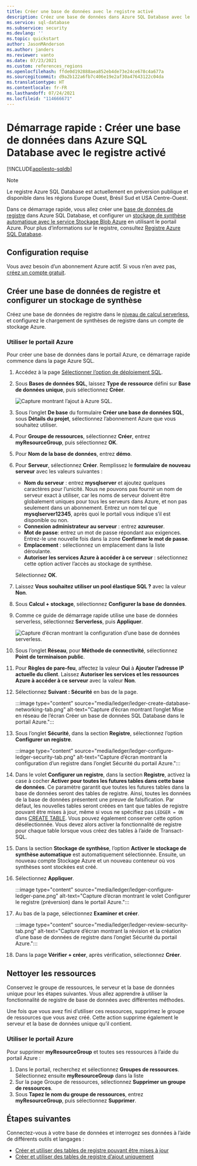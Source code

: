 ```yaml
---
title: Créer une base de données avec le registre activé
description: Créez une base de données dans Azure SQL Database avec le registre activé en utilisant le portail Azure.
ms.service: sql-database
ms.subservice: security
ms.devlang: ''
ms.topic: quickstart
author: JasonMAnderson
ms.author: janders
ms.reviewer: vanto
ms.date: 07/23/2021
ms.custom: references_regions
ms.openlocfilehash: ffde0d192888aea852eb4de73e24ce678c4a677a
ms.sourcegitcommit: d9a2b122a6fb7c406e19e2af30a47643122c04da
ms.translationtype: HT
ms.contentlocale: fr-FR
ms.lasthandoff: 07/24/2021
ms.locfileid: "114666671"
---
```

# <a name="quickstart-create-a-database-in-azure-sql-database-with-ledger-enabled"></a>Démarrage rapide : Créer une base de données dans Azure SQL Database avec le registre activé

[!INCLUDE[appliesto-sqldb](../includes/appliesto-sqldb.md)]

> [!NOTE]
> Le registre Azure SQL Database est actuellement en préversion publique et disponible dans les régions Europe Ouest, Brésil Sud et USA Centre-Ouest.

Dans ce démarrage rapide, vous allez créer une [base de données de registre](ledger-overview.md#ledger-database) dans Azure SQL Database, et configurer un [stockage de synthèse automatique avec le service Stockage Blob Azure](ledger-digest-management-and-database-verification.md#automatic-generation-and-storage-of-database-digests) en utilisant le portail Azure. Pour plus d’informations sur le registre, consultez [Registre Azure SQL Database](ledger-overview.md).

## <a name="prerequisite"></a>Configuration requise

Vous avez besoin d’un abonnement Azure actif. Si vous n’en avez pas, [créez un compte gratuit](https://azure.microsoft.com/free/).

## <a name="create-a-ledger-database-and-configure-digest-storage"></a>Créer une base de données de registre et configurer un stockage de synthèse

Créez une base de données de registre dans le [niveau de calcul serverless](serverless-tier-overview.md), et configurez le chargement de synthèses de registre dans un compte de stockage Azure.

### <a name="use-the-azure-portal"></a>Utiliser le portail Azure

Pour créer une base de données dans le portail Azure, ce démarrage rapide commence dans la page Azure SQL.

1. Accédez à la page [Sélectionner l’option de déploiement SQL](https://portal.azure.com/#create/Microsoft.AzureSQL).

1. Sous **Bases de données SQL**, laissez **Type de ressource** défini sur **Base de données unique**, puis sélectionnez **Créer**.

   ![Capture montrant l’ajout à Azure SQL.](./media/single-database-create-quickstart/select-deployment.png)

1. Sous l’onglet **De base** du formulaire **Créer une base de données SQL**, sous **Détails du projet**, sélectionnez l’abonnement Azure que vous souhaitez utiliser.

1. Pour **Groupe de ressources**, sélectionnez **Créer**, entrez **myResourceGroup**, puis sélectionnez **OK**.

1. Pour **Nom de la base de données**, entrez **démo**.

1. Pour **Serveur**, sélectionnez **Créer**. Remplissez le **formulaire de nouveau serveur** avec les valeurs suivantes :
   - **Nom du serveur** : entrez **mysqlserver** et ajoutez quelques caractères pour l’unicité. Nous ne pouvons pas fournir un nom de serveur exact à utiliser, car les noms de serveur doivent être globalement uniques pour tous les serveurs dans Azure, et non pas seulement dans un abonnement. Entrez un nom tel que **mysqlserver12345**, après quoi le portail vous indique s’il est disponible ou non.
   - **Connexion administrateur au serveur** : entrez **azureuser**.
   - **Mot de passe**: entrez un mot de passe répondant aux exigences. Entrez-le une nouvelle fois dans la zone **Confirmer le mot de passe**.
   - **Emplacement** : sélectionnez un emplacement dans la liste déroulante.
   - **Autoriser les services Azure à accéder à ce serveur** : sélectionnez cette option activer l’accès au stockage de synthèse.
   
   Sélectionnez **OK**.
   
1. Laissez **Vous souhaitez utiliser un pool élastique SQL ?** avec la valeur **Non**.

1. Sous **Calcul + stockage**, sélectionnez **Configurer la base de données**.

1. Comme ce guide de démarrage rapide utilise une base de données serverless, sélectionnez **Serverless**, puis **Appliquer**. 

      ![Capture d’écran montrant la configuration d’une base de données serverless.](./media/single-database-create-quickstart/configure-database.png)

1. Sous l’onglet **Réseau**, pour **Méthode de connectivité**, sélectionnez **Point de terminaison public**.
1. Pour **Règles de pare-feu**, affectez la valeur **Oui** à **Ajouter l’adresse IP actuelle du client**. Laissez **Autoriser les services et les ressources Azure à accéder à ce serveur** avec la valeur **Non**.
1. Sélectionnez **Suivant : Sécurité** en bas de la page.

   :::image type="content" source="media/ledger/ledger-create-database-networking-tab.png" alt-text="Capture d’écran montrant l’onglet Mise en réseau de l’écran Créer un base de données SQL Database dans le portail Azure.":::

1. Sous l’onglet **Sécurité**, dans la section **Registre**, sélectionnez l’option **Configurer un registre**.

    :::image type="content" source="media/ledger/ledger-configure-ledger-security-tab.png" alt-text="Capture d’écran montrant la configuration d’un registre dans l’onglet Sécurité du portail Azure.":::

1. Dans le volet **Configurer un registre**, dans la section **Registre**, activez la case à cocher **Activer pour toutes les futures tables dans cette base de données**. Ce paramètre garantit que toutes les futures tables dans la base de données seront des tables de registre. Ainsi, toutes les données de la base de données présentent une preuve de falsification. Par défaut, les nouvelles tables seront créées en tant que tables de registre pouvant être mises à jour, même si vous ne spécifiez pas `LEDGER = ON` dans [CREATE TABLE](/sql/t-sql/statements/create-table-transact-sql). Vous pouvez également conserver cette option désélectionnée. Vous devez alors activer la fonctionnalité de registre pour chaque table lorsque vous créez des tables à l’aide de Transact-SQL.

1. Dans la section **Stockage de synthèse**, l’option **Activer le stockage de synthèse automatique** est automatiquement sélectionnée. Ensuite, un nouveau compte Stockage Azure et un nouveau conteneur où vos synthèses sont stockées est créé.

1. Sélectionnez **Appliquer**.

    :::image type="content" source="media/ledger/ledger-configure-ledger-pane.png" alt-text="Capture d’écran montrant le volet Configurer le registre (préversion) dans le portail Azure.":::

1. Au bas de la page, sélectionnez **Examiner et créer**.

    :::image type="content" source="media/ledger/ledger-review-security-tab.png" alt-text="Capture d’écran montrant la révision et la création d’une base de données de registre dans l’onglet Sécurité du portail Azure.":::

1. Dans la page **Vérifier + créer**, après vérification, sélectionnez **Créer**.

## <a name="clean-up-resources"></a>Nettoyer les ressources

Conservez le groupe de ressources, le serveur et la base de données unique pour les étapes suivantes. Vous allez apprendre à utiliser la fonctionnalité de registre de base de données avec différentes méthodes.

Une fois que vous avez fini d’utiliser ces ressources, supprimez le groupe de ressources que vous avez créé. Cette action supprime également le serveur et la base de données unique qu’il contient.

### <a name="use-the-azure-portal"></a>Utiliser le portail Azure

Pour supprimer **myResourceGroup** et toutes ses ressources à l’aide du portail Azure :

1. Dans le portail, recherchez et sélectionnez **Groupes de ressources**. Sélectionnez ensuite **myResourceGroup** dans la liste
1. Sur la page Groupe de ressources, sélectionnez **Supprimer un groupe de ressources**.
1. Sous **Tapez le nom du groupe de ressources**, entrez **myResourceGroup**, puis sélectionnez **Supprimer**.

## <a name="next-steps"></a>Étapes suivantes

Connectez-vous à votre base de données et interrogez ses données à l’aide de différents outils et langages :

- [Créer et utiliser des tables de registre pouvant être mises à jour](ledger-how-to-updatable-ledger-tables.md)
- [Créer et utiliser des tables de registre d’ajout uniquement](ledger-how-to-append-only-ledger-tables.md) 
